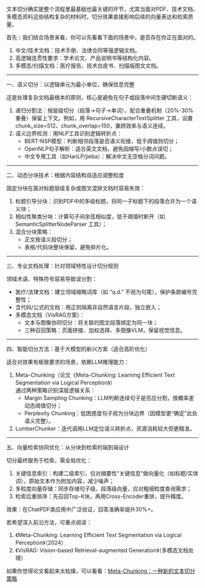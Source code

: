文本切分确实是整个流程里最基础也最关键的环节，尤其当面对PDF、技术文档、多模态资料这些结构复杂的材料时，切分效果直接影响后续的向量表达和检索质量。



首先：我们结合场景来看，你可以先看看下面的场景中，是否存在你正在面对的。

1. 中文/技术文档：技术手册、法律合同等强逻辑文档。
2. 高逻辑连贯性要求：学术论文、产品说明书等结构化内容。
3. 多模态/扫描文档：医疗报告、技术白皮书、扫描版图文文档。

---

一、语义切分：以逻辑单元为最小单位，确保信息完整

这是处理复杂文档最根本的原则，核心是避免在句子或段落中间生硬切断语义：

1. 递归分割法：按层级切分（段落→句子→单词），配合重叠机制（20%-30%重叠）保留上下文。例如，用 RecursiveCharacterTextSplitter 工具，设置 chunk_size=512、chunk_overlap=150，兼顾效率与语义连续。
2. 语义边界检测：用NLP工具识别逻辑转折点：
   - BERT-NSP模型：判断相邻段落是否语义衔接，低于阈值则切分；
   - OpenNLP句子解析：适合英文文档，避免因缩写/小数点误切；
   - 中文专用工具（如HanLP/jieba）：解决中文无空格分词问题。

---

二、动态分块技术：根据内容结构自适应调整粒度

固定分块在面对标题层级复杂或图文混排文档时容易失效：

1. 标题引导分块：识别PDF中的多级标题，将同一子标题下的段落合并为一个语义块；
2. 相似性聚类分块：计算句子间余弦相似度，低于阈值时断开（如 SemanticSplitterNodeParser 工具）；
3. 混合分块策略：
   - 正文按语义段切分；
   - 表格/代码块整块保留，避免碎片化。

---

三、专业文档处理：针对领域特性设计切分规则

领域术语、特殊符号容易导致误分割：

- 医疗/法律文档：建立领域缩略词库（如 “q.d.” 不视为句尾），保护条款编号完整性；
- 含代码/公式的文档：用正则隔离非自然语言片段，独立嵌入；
- 多模态文档（VisRAG方案）：
  - 文本与图像协同切分：将关联的图文段落绑定为同一块；
  - 三种召回策略：页面拼接、加权选择、多图像VLM，保留视觉信息。

---

四、智能切分方法：基于大模型的新兴方案（适合高阶优化）

适合对效果有极致要求的场景，依赖LLM推理能力：

1. Meta-Chunking（论文《Meta-Chunking: Learning Efficient Text Segmentation via Logical Perception》）  
   通过两种策略识别深层逻辑关系：
   - Margin Sampling Chunking：LLM判断连续句子是否应分割，按概率差动态阈值切分；
   - Perplexity Chunking：低困惑度句子视为分块边界（因模型更“确定”此处语义完整）。
2. LumberChunker：迭代调用LLM定位语义转折点，资源消耗较大但更精准。

---

五、向量检索协同优化：从分块到检索的端到端设计

切分最终服务于检索，需全局优化：

1. 关键信息索引：构建二级索引，仅对摘要性“关键信息”做向量化（如标题/实体词），原始文本作为附加内容，减少噪声；
2. 多粒度向量存储：同步存储句子级、段落级向量，应对粗细粒度查询需求；
3. 检索后重排序：先召回Top-K块，再用Cross-Encoder重排，提升精度。

 效果：在ChatPDF类应用中广泛验证，回答准确率提升30%+。

若希望深入前沿方法，可重点阅读：

1. 《Meta-Chunking: Learning Efficient Text Segmentation via Logical Perception》（2024）  
2. 《VisRAG: Vision-based Retrieval-augmented Generation》（多模态文档处理）

如果你觉得论文看起来太枯燥，可以看看：[Meta-Chunking：一种新的文本切分策略](../chapter4/Meta-Chunking：一种新的文本切分策略.md)
